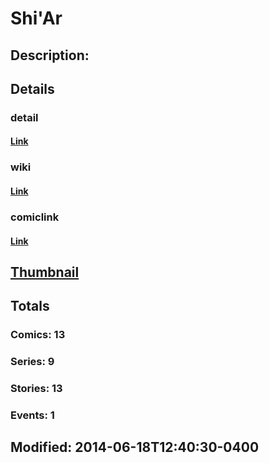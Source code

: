 # Shi'Ar
## Description: 
## Details
### detail
#### [Link](http://marvel.com/characters/2077/shiar?utm_campaign=apiRef&utm_source=225578a89fc76f3d20fbffda5d17a88d)
### wiki
#### [Link](http://marvel.com/universe/Shi%27ar?utm_campaign=apiRef&utm_source=225578a89fc76f3d20fbffda5d17a88d)
### comiclink
#### [Link](http://marvel.com/comics/characters/1011093/shiar?utm_campaign=apiRef&utm_source=225578a89fc76f3d20fbffda5d17a88d)
## [Thumbnail](http://i.annihil.us/u/prod/marvel/i/mg/8/00/53a1c0e5a1f00.jpg)
## Totals
### Comics: 13
### Series: 9
### Stories: 13
### Events: 1
## Modified: 2014-06-18T12:40:30-0400